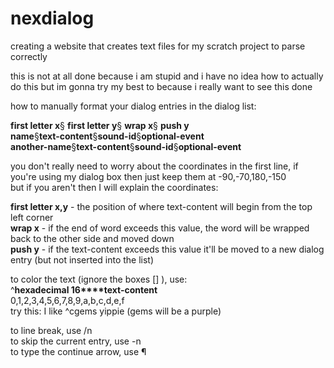 # nexdialog
creating a website that creates text files for my scratch project to parse correctly

this is not at all done because i am stupid and i have no idea how to actually do this but im gonna try my best to because i really want to see this done

how to manually format your dialog entries in the dialog list:

**first letter x**§ **first letter y**§ **wrap x**§ **push y** \
**name**§**text-content**§**sound-id**§**optional-event** \
**another-name**§**text-content**§**sound-id**§**optional-event**

you don't really need to worry about the coordinates in the first line, if you're using my dialog box then just keep them at -90,-70,180,-150 \
but if you aren't then I will explain the coordinates:

**first letter x,y** - the position of where text-content will begin from the top left corner \
**wrap x** - if the end of word exceeds this value, the word will be wrapped back to the other side and  moved down \
**push y** - if the text-content exceeds this value it'll be moved to a new dialog entry (but not inserted into the list) 

to color the text (ignore the boxes [] ), use: \
^**hexadecimal 16****text-content** \
0,1,2,3,4,5,6,7,8,9,a,b,c,d,e,f \
try this: I like ^cgems yippie (gems will be a purple)

to line break, use /n \
to skip the current entry, use -n \
to type the continue arrow, use ¶
